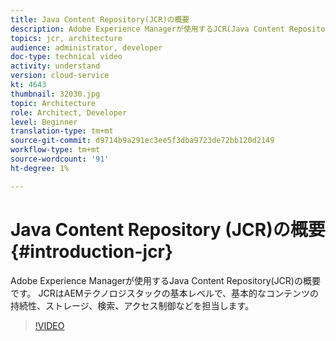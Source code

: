 ```yaml
---
title: Java Content Repository(JCR)の概要
description: Adobe Experience Managerが使用するJCR(Java Content Repository)の紹介です。 JCRはAEMテクノロジスタックの基本レベルで、基本的なコンテンツの持続性、ストレージ、検索、アクセス制御などを担当します。
topics: jcr, architecture
audience: administrator, developer
doc-type: technical video
activity: understand
version: cloud-service
kt: 4643
thumbnail: 32030.jpg
topic: Architecture
role: Architect, Developer
level: Beginner
translation-type: tm+mt
source-git-commit: d9714b9a291ec3ee5f3dba9723de72bb120d2149
workflow-type: tm+mt
source-wordcount: '91'
ht-degree: 1%

---
```



# Java Content Repository (JCR)の概要{#introduction-jcr}

Adobe Experience Managerが使用するJava Content Repository(JCR)の概要です。 JCRはAEMテクノロジスタックの基本レベルで、基本的なコンテンツの持続性、ストレージ、検索、アクセス制御などを担当します。

>[!VIDEO](https://video.tv.adobe.com/v/32030/?quality=12&learn=on)
